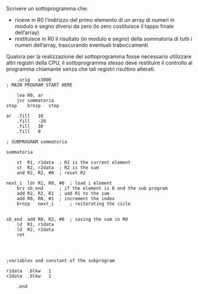 Scrivere un sottoprogramma che:
- riceve in R0 l’indirizzo del primo elemento di un array di numeri in modulo e segno diversi da zero (lo zero costituisce il tappo finale dell’array)
- restituisce in R0 il risultato (in modulo e segno) della sommatoria di tutti i numeri dell’array, trascurando eventuali traboccamenti

Qualora per la realizzazione del sottoprogramma fosse necessario utilizzare altri registri della CPU, il sottoprogramma stesso deve restituire il controllo al programma chiamante senza che tali registri risultino alterati.


```LC2
	.orig	x3000
; MAIN PROGRAM START HERE
	
	lea	R0, ar
	jsr	sommatoria
stop	brnzp	stop

ar	.fill	10
	.fill 	-20
	.fill	30
	.fill	0

; SUBPROGRAM sommatoria
	
sommatoria
	
	st 	R1, r1data	; R1 is the current element
	st	R2, r2data	; R2 is the sum
	and	R2, R2, #0	; reset R2

next_i	ldr	R1, R0, #0	; load i element
	brz	sb_end		; if the element is 0 end the sub program
	add	R2, R2, R1	; add R1 to the sum
	add	R0, R0, #1	; increment the index
	brnzp	next_i		; reiterating the cicle


sb_end	add	R0, R2, #0	; saving the sum in R0
	ld	R1, r1data
	ld	R2, r2data
	ret
		



;variables and constant of the subprogram

r1data	.blkw	1
r2data	.blkw	1

	.end	

```
